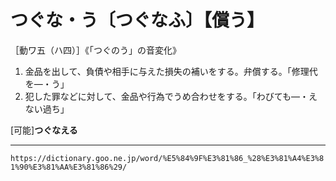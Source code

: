 # つぐな・う〔つぐなふ〕【償う】

［動ワ五（ハ四）］《「つぐのう」の音変化》
1. 金品を出して、負債や相手に与えた損失の補いをする。弁償する。「修理代を―・う」
2. 犯した罪などに対して、金品や行為でうめ合わせをする。「わびても―・えない過ち」
    

\[可能\]**つぐなえる**

---
`https://dictionary.goo.ne.jp/word/%E5%84%9F%E3%81%86_%28%E3%81%A4%E3%81%90%E3%81%AA%E3%81%86%29/`